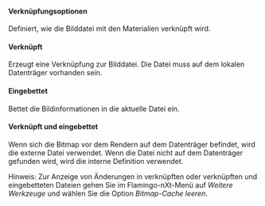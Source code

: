 
#### Verknüpfungsoptionen
Definiert, wie die Bilddatei mit den Materialien verknüpft wird.

#### Verknüpft
Erzeugt eine Verknüpfung zur Bilddatei. Die Datei muss auf dem lokalen Datenträger vorhanden sein.

#### Eingebettet
Bettet die Bildinformationen in die aktuelle Datei ein.

#### Verknüpft und eingebettet
Wenn sich die Bitmap vor dem Rendern auf dem Datenträger befindet, wird die externe Datei verwendet. Wenn die Datei nicht auf dem Datenträger gefunden wird, wird die interne Definition verwendet.

Hinweis: Zur Anzeige von Änderungen in verknüpften oder verknüpften und eingebetteten Dateien gehen Sie im Flamingo-nXt-Menü auf *Weitere Werkzeuge* und wählen Sie die Option *Bitmap-Cache leeren*.
